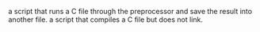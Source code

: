 a script that runs a C file through the preprocessor and save the result into another file.
a script that compiles a C file but does not link.
